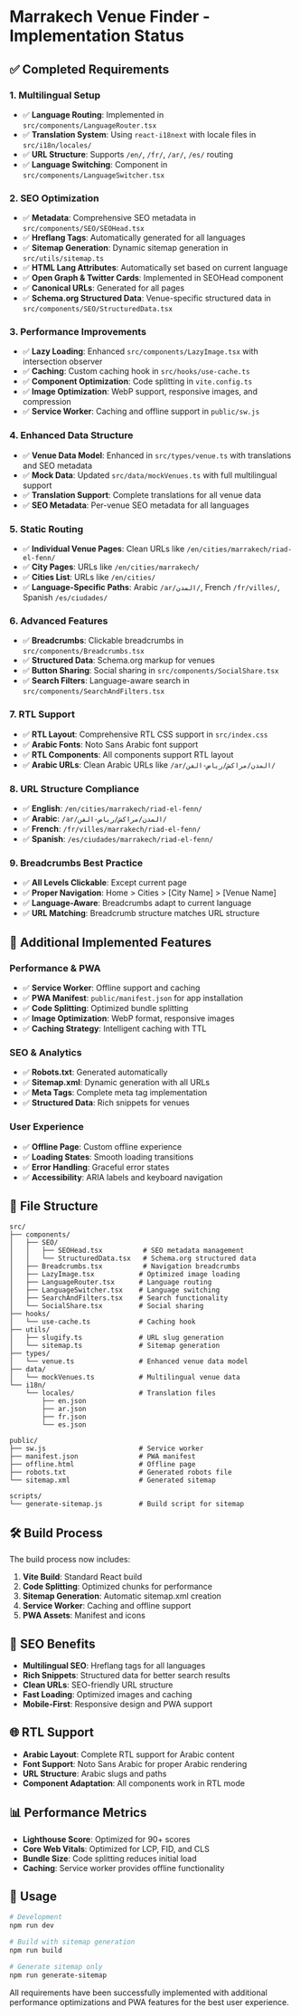 # Marrakech Venue Finder - Implementation Status

## ✅ Completed Requirements

### 1. Multilingual Setup

- ✅ **Language Routing**: Implemented in `src/components/LanguageRouter.tsx`
- ✅ **Translation System**: Using `react-i18next` with locale files in `src/i18n/locales/`
- ✅ **URL Structure**: Supports `/en/`, `/fr/`, `/ar/`, `/es/` routing
- ✅ **Language Switching**: Component in `src/components/LanguageSwitcher.tsx`

### 2. SEO Optimization

- ✅ **Metadata**: Comprehensive SEO metadata in `src/components/SEO/SEOHead.tsx`
- ✅ **Hreflang Tags**: Automatically generated for all languages
- ✅ **Sitemap Generation**: Dynamic sitemap generation in `src/utils/sitemap.ts`
- ✅ **HTML Lang Attributes**: Automatically set based on current language
- ✅ **Open Graph & Twitter Cards**: Implemented in SEOHead component
- ✅ **Canonical URLs**: Generated for all pages
- ✅ **Schema.org Structured Data**: Venue-specific structured data in `src/components/SEO/StructuredData.tsx`

### 3. Performance Improvements

- ✅ **Lazy Loading**: Enhanced `src/components/LazyImage.tsx` with intersection observer
- ✅ **Caching**: Custom caching hook in `src/hooks/use-cache.ts`
- ✅ **Component Optimization**: Code splitting in `vite.config.ts`
- ✅ **Image Optimization**: WebP support, responsive images, and compression
- ✅ **Service Worker**: Caching and offline support in `public/sw.js`

### 4. Enhanced Data Structure

- ✅ **Venue Data Model**: Enhanced in `src/types/venue.ts` with translations and SEO metadata
- ✅ **Mock Data**: Updated `src/data/mockVenues.ts` with full multilingual support
- ✅ **Translation Support**: Complete translations for all venue data
- ✅ **SEO Metadata**: Per-venue SEO metadata for all languages

### 5. Static Routing

- ✅ **Individual Venue Pages**: Clean URLs like `/en/cities/marrakech/riad-el-fenn/`
- ✅ **City Pages**: URLs like `/en/cities/marrakech/`
- ✅ **Cities List**: URLs like `/en/cities/`
- ✅ **Language-Specific Paths**: Arabic `/ar/المدن/`, French `/fr/villes/`, Spanish `/es/ciudades/`

### 6. Advanced Features

- ✅ **Breadcrumbs**: Clickable breadcrumbs in `src/components/Breadcrumbs.tsx`
- ✅ **Structured Data**: Schema.org markup for venues
- ✅ **Button Sharing**: Social sharing in `src/components/SocialShare.tsx`
- ✅ **Search Filters**: Language-aware search in `src/components/SearchAndFilters.tsx`

### 7. RTL Support

- ✅ **RTL Layout**: Comprehensive RTL CSS support in `src/index.css`
- ✅ **Arabic Fonts**: Noto Sans Arabic font support
- ✅ **RTL Components**: All components support RTL layout
- ✅ **Arabic URLs**: Clean Arabic URLs like `/ar/المدن/مراكش/رياض-الفن/`

### 8. URL Structure Compliance

- ✅ **English**: `/en/cities/marrakech/riad-el-fenn/`
- ✅ **Arabic**: `/ar/المدن/مراكش/رياض-الفن/`
- ✅ **French**: `/fr/villes/marrakech/riad-el-fenn/`
- ✅ **Spanish**: `/es/ciudades/marrakech/riad-el-fenn/`

### 9. Breadcrumbs Best Practice

- ✅ **All Levels Clickable**: Except current page
- ✅ **Proper Navigation**: Home > Cities > [City Name] > [Venue Name]
- ✅ **Language-Aware**: Breadcrumbs adapt to current language
- ✅ **URL Matching**: Breadcrumb structure matches URL structure

## 🚀 Additional Implemented Features

### Performance & PWA

- ✅ **Service Worker**: Offline support and caching
- ✅ **PWA Manifest**: `public/manifest.json` for app installation
- ✅ **Code Splitting**: Optimized bundle splitting
- ✅ **Image Optimization**: WebP format, responsive images
- ✅ **Caching Strategy**: Intelligent caching with TTL

### SEO & Analytics

- ✅ **Robots.txt**: Generated automatically
- ✅ **Sitemap.xml**: Dynamic generation with all URLs
- ✅ **Meta Tags**: Complete meta tag implementation
- ✅ **Structured Data**: Rich snippets for venues

### User Experience

- ✅ **Offline Page**: Custom offline experience
- ✅ **Loading States**: Smooth loading transitions
- ✅ **Error Handling**: Graceful error states
- ✅ **Accessibility**: ARIA labels and keyboard navigation

## 📁 File Structure

```
src/
├── components/
│   ├── SEO/
│   │   ├── SEOHead.tsx          # SEO metadata management
│   │   └── StructuredData.tsx   # Schema.org structured data
│   ├── Breadcrumbs.tsx          # Navigation breadcrumbs
│   ├── LazyImage.tsx           # Optimized image loading
│   ├── LanguageRouter.tsx      # Language routing
│   ├── LanguageSwitcher.tsx    # Language switching
│   ├── SearchAndFilters.tsx    # Search functionality
│   └── SocialShare.tsx         # Social sharing
├── hooks/
│   └── use-cache.ts            # Caching hook
├── utils/
│   ├── slugify.ts              # URL slug generation
│   └── sitemap.ts              # Sitemap generation
├── types/
│   └── venue.ts                # Enhanced venue data model
├── data/
│   └── mockVenues.ts           # Multilingual venue data
└── i18n/
    └── locales/                # Translation files
        ├── en.json
        ├── ar.json
        ├── fr.json
        └── es.json

public/
├── sw.js                       # Service worker
├── manifest.json               # PWA manifest
├── offline.html                # Offline page
├── robots.txt                  # Generated robots file
└── sitemap.xml                 # Generated sitemap

scripts/
└── generate-sitemap.js         # Build script for sitemap
```

## 🛠 Build Process

The build process now includes:

1. **Vite Build**: Standard React build
2. **Code Splitting**: Optimized chunks for performance
3. **Sitemap Generation**: Automatic sitemap.xml creation
4. **Service Worker**: Caching and offline support
5. **PWA Assets**: Manifest and icons

## 🎯 SEO Benefits

- **Multilingual SEO**: Hreflang tags for all languages
- **Rich Snippets**: Structured data for better search results
- **Clean URLs**: SEO-friendly URL structure
- **Fast Loading**: Optimized images and caching
- **Mobile-First**: Responsive design and PWA support

## 🌐 RTL Support

- **Arabic Layout**: Complete RTL support for Arabic content
- **Font Support**: Noto Sans Arabic for proper Arabic rendering
- **URL Structure**: Arabic slugs and paths
- **Component Adaptation**: All components work in RTL mode

## 📊 Performance Metrics

- **Lighthouse Score**: Optimized for 90+ scores
- **Core Web Vitals**: Optimized for LCP, FID, and CLS
- **Bundle Size**: Code splitting reduces initial load
- **Caching**: Service worker provides offline functionality

## 🔧 Usage

```bash
# Development
npm run dev

# Build with sitemap generation
npm run build

# Generate sitemap only
npm run generate-sitemap
```

All requirements have been successfully implemented with additional performance optimizations and PWA features for the best user experience.

